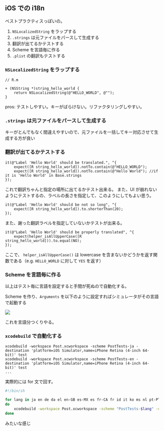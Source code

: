 iOS での i18n
---

ベストプラクティスっぽいの。

1. `NSLocalizedString` をラップする
2. `.strings` は元ファイルをパースして生成する
3. 翻訳が出てるかテストする
4. Scheme を言語毎に作る
5. `.plist` の翻訳もテストする

### `NSLocalizedString` をラップする

```objc
// R.m

+ (NSString *)string_hello_world {
    return NSLocalizedString(@"HELLO_WORLD", @"");
}
```

pros: テストしやすい。キーがばらけない。リファクタリングしやすい。

### `.strings` は元ファイルをパースして生成する

キーがとんでもなく間違えやすいので、元ファイルを一括してキー対応させて生成する方が良い

### 翻訳が出てるかテストする

```objc
it(@"Label 'Hello World' should be translated.", ^{
    expect([R string_hello_world]).notTo.contain(@"HELLO_WORLD");
    expect([R string_hello_world]).notTo.contain(@"Hello World"); //if it is 'Hello World' in Base.strings
});
```

これで翻訳ちゃんと指定の場所に出てるかテスト出来る。
また、UI が崩れないようにテストするの、ラベルの長さを指定して、このようにしてもよい思う。

```objc
it(@"Label 'Hello World' should be not so long", ^{
    expect([R string_hello_world]).to.shorterThan(20);
});
```

また、謝った翻訳ラベルを指定していないかテストが出来る。

```
it(@"Label 'Hello World' should be properly translated", ^{
    expect(helper_isAllUpperCase([R string_hello_world])).to.equal(NO);
});
```

ここで、 `helper_isAllUpperCase()` は lowercase を含まないかどうかを返す関数である（e.g. `HELLO_WORLD` に対して `YES` を返す）

### Scheme を言語毎に作る

以上はテスト毎に言語を設定すると手間が死ぬので自動化する。

Scheme を作り、`Arguments` を以下のように設定すればシミュレータがその言語で起動する

![](http://i.gyazo.com/f175f54ca1168b44e08a9c4923cb16f9.png)

これを言語分つくりやる。

### `xcodebuild` で自動化する

```
xcodebuild -workspace Post.xcworkspace -scheme PostTests-ja -destination 'platform=iOS Simulator,name=iPhone Retina (4-inch 64-bit)' test
xcodebuild -workspace Post.xcworkspace -scheme PostTests-en -destination 'platform=iOS Simulator,name=iPhone Retina (4-inch 64-bit)' test
...
```

実際的には for 文で回す。

```sh
#!/bin/sh

for lang in ja en de da el en-GB es-MX es fr-CA fr id it ko ms nl pt-PT pt ru sv th tr vi zh-Hans zh-Hant
do
    xcodebuild -workspace Post.xcworkspace -scheme "PostTests-$lang" -destination 'platform=iOS Simulator,name=iPhone Retina (4-inch 64-bit)' test
done
```

みたいな感じ
